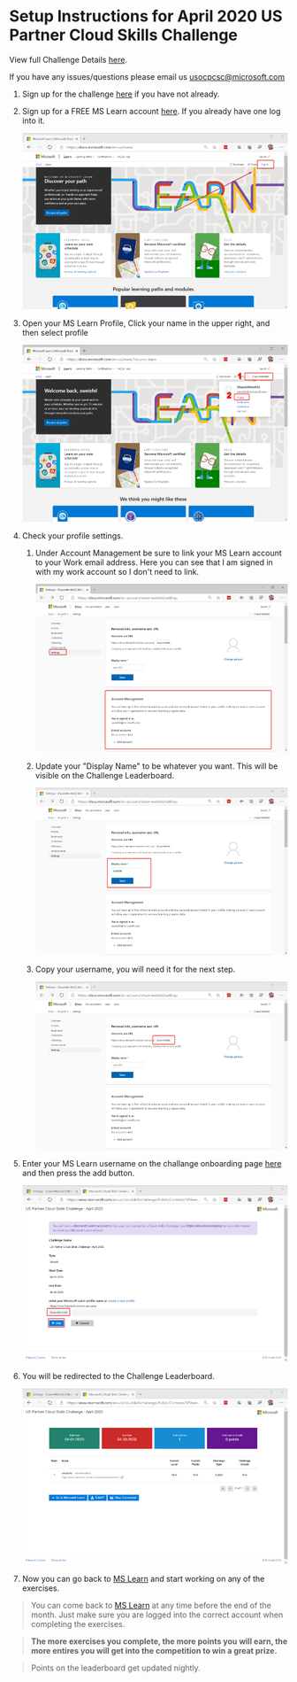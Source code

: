 # Setup Instructions for April 2020 US Partner Cloud Skills Challenge

View full Challenge Details [here](http://aka.ms/usocpcsc).

If you have any issues/questions please email us [usocpcsc@microsoft.com](mailto:usocpcsc@microsoft.com)

1. Sign up for the challenge [here](https://msuspartners.eventbuilder.com/event/15261) if you have not already.

1. Sign up for a FREE MS Learn account [here](https://docs.microsoft.com/en-us/learn/). If you already have one log into it. 

    ![MS Learn Sign in](./img/mslearn-signin.png)

1. Open your MS Learn Profile, Click your name in the upper right, and then select profile

    ![MS Learn Open profile](./img/mslearn-open-profile.png)


1. Check your profile settings.

    1. Under Account Management be sure to link your MS Learn account to your Work email address. Here you can see that I am signed in with my work account so I don't need to link. 
   
        ![MS Learn Link](./img/mslearn-link.png)

    1. Update your "Display Name" to be whatever you want. This will be visible on the Challenge Leaderboard. 

        ![MS Learn Display Name](./img/mslearn-displayname.png)

    1. Copy your username, you will need it for the next step. 

        ![MS Learn Username](./img/mslearn-username.png)

1. Enter your MS Learn username on the challange onboarding page [here](https://www.microsoft.com/en-us/cloudskillschallenge/Public/Contests/5f5faeea-c85a-4d6b-b35a-caaef84752e7/register) and then press the add button. 

    ![CSC Register](./img/csc-register.png)

1. You will be redirected to the Challenge Leaderboard.

    ![CSC Leaderboard](./img/csc-leaderboard.png)

1. Now you can go back to [MS Learn](https://docs.microsoft.com/en-us/learn) and start working on any of the exercises. 

  > You can come back to [MS Learn](https://docs.microsoft.com/en-us/learn) at any time before the end of the month. Just make sure you are logged into the correct account when completing the exercises. 

  > **The more exercises you complete, the more points you will earn, the more entires you will get into the competition to win a great prize.** 

  > Points on the leaderboard get updated nightly. 